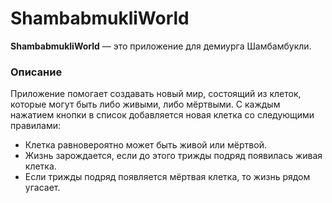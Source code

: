 # ShambabmukliWorld

**ShambabmukliWorld** — это приложение для демиурга Шамбамбукли.

### Описание

Приложение помогает создавать новый мир, состоящий из клеток, которые могут быть либо живыми, либо мёртвыми. С каждым нажатием кнопки в список добавляется новая клетка со следующими правилами:

- Клетка равновероятно может быть живой или мёртвой.
- Жизнь зарождается, если до этого трижды подряд появилась живая клетка.
- Если трижды подряд появляется мёртвая клетка, то жизнь рядом угасает.
